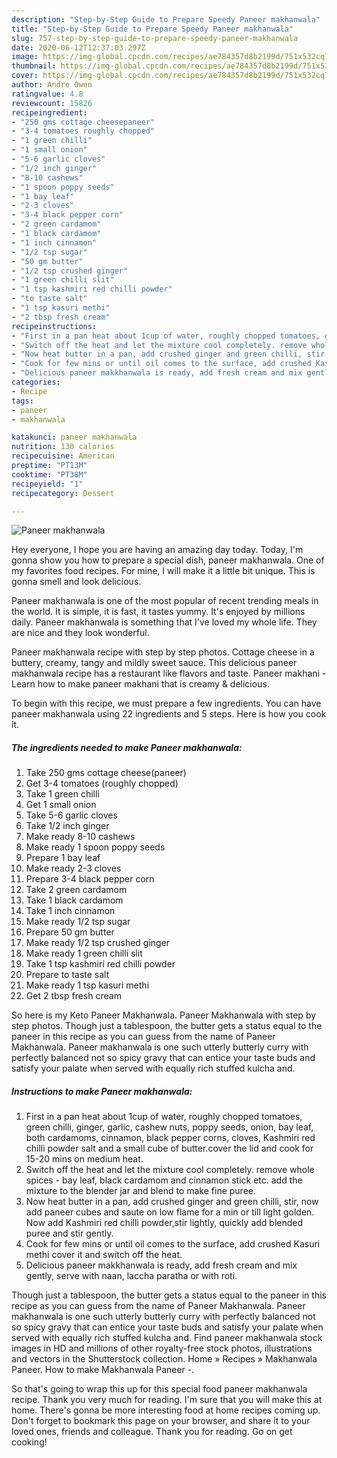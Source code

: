 ```yaml
---
description: "Step-by-Step Guide to Prepare Speedy Paneer makhanwala"
title: "Step-by-Step Guide to Prepare Speedy Paneer makhanwala"
slug: 757-step-by-step-guide-to-prepare-speedy-paneer-makhanwala
date: 2020-06-12T12:37:03.297Z
image: https://img-global.cpcdn.com/recipes/ae784357d8b2199d/751x532cq70/paneer-makhanwala-recipe-main-photo.jpg
thumbnail: https://img-global.cpcdn.com/recipes/ae784357d8b2199d/751x532cq70/paneer-makhanwala-recipe-main-photo.jpg
cover: https://img-global.cpcdn.com/recipes/ae784357d8b2199d/751x532cq70/paneer-makhanwala-recipe-main-photo.jpg
author: Andre Owen
ratingvalue: 4.8
reviewcount: 15826
recipeingredient:
- "250 gms cottage cheesepaneer"
- "3-4 tomatoes roughly chopped"
- "1 green chilli"
- "1 small onion"
- "5-6 garlic cloves"
- "1/2 inch ginger"
- "8-10 cashews"
- "1 spoon poppy seeds"
- "1 bay leaf"
- "2-3 cloves"
- "3-4 black pepper corn"
- "2 green cardamom"
- "1 black cardamom"
- "1 inch cinnamon"
- "1/2 tsp sugar"
- "50 gm butter"
- "1/2 tsp crushed ginger"
- "1 green chilli slit"
- "1 tsp kashmiri red chilli powder"
- "to taste salt"
- "1 tsp kasuri methi"
- "2 tbsp fresh cream"
recipeinstructions:
- "First in a pan heat about 1cup of water, roughly chopped tomatoes, green chilli, ginger, garlic, cashew nuts, poppy seeds, onion, bay leaf, both cardamoms, cinnamon, black pepper corns, cloves, Kashmiri red chilli powder salt and a small cube of butter.cover the lid and cook for 15-20 mins on medium heat."
- "Switch off the heat and let the mixture cool completely. remove whole spices - bay leaf, black cardamom and cinnamon stick etc. add the mixture to the blender jar and blend to make fine puree."
- "Now heat butter in a pan, add crushed ginger and green chilli, stir, now add paneer cubes and saute on low flame for a min or till light golden. Now add Kashmiri red chilli powder,stir lightly, quickly add blended puree and stir gently."
- "Cook for few mins or until oil comes to the surface, add crushed Kasuri methi cover it and switch off the heat."
- "Delicious paneer makkhanwala is ready, add fresh cream and mix gently, serve with naan, laccha paratha or with roti."
categories:
- Recipe
tags:
- paneer
- makhanwala

katakunci: paneer makhanwala 
nutrition: 130 calories
recipecuisine: American
preptime: "PT13M"
cooktime: "PT38M"
recipeyield: "1"
recipecategory: Dessert

---
```



![Paneer makhanwala](https://img-global.cpcdn.com/recipes/ae784357d8b2199d/751x532cq70/paneer-makhanwala-recipe-main-photo.jpg)

Hey everyone, I hope you are having an amazing day today. Today, I'm gonna show you how to prepare a special dish, paneer makhanwala. One of my favorites food recipes. For mine, I will make it a little bit unique. This is gonna smell and look delicious.

Paneer makhanwala is one of the most popular of recent trending meals in the world. It is simple, it is fast, it tastes yummy. It's enjoyed by millions daily. Paneer makhanwala is something that I've loved my whole life. They are nice and they look wonderful.

Paneer makhanwala recipe with step by step photos. Cottage cheese in a buttery, creamy, tangy and mildly sweet sauce. This delicious paneer makhanwala recipe has a restaurant like flavors and taste. Paneer makhani - Learn how to make paneer makhani that is creamy &amp; delicious.


To begin with this recipe, we must prepare a few ingredients. You can have paneer makhanwala using 22 ingredients and 5 steps. Here is how you cook it.

<!--inarticleads1-->

##### The ingredients needed to make Paneer makhanwala:

1. Take 250 gms cottage cheese(paneer)
1. Get 3-4 tomatoes (roughly chopped)
1. Take 1 green chilli
1. Get 1 small onion
1. Take 5-6 garlic cloves
1. Take 1/2 inch ginger
1. Make ready 8-10 cashews
1. Make ready 1 spoon poppy seeds
1. Prepare 1 bay leaf
1. Make ready 2-3 cloves
1. Prepare 3-4 black pepper corn
1. Take 2 green cardamom
1. Take 1 black cardamom
1. Take 1 inch cinnamon
1. Make ready 1/2 tsp sugar
1. Prepare 50 gm butter
1. Make ready 1/2 tsp crushed ginger
1. Make ready 1 green chilli slit
1. Take 1 tsp kashmiri red chilli powder
1. Prepare to taste salt
1. Make ready 1 tsp kasuri methi
1. Get 2 tbsp fresh cream


So here is my Keto Paneer Makhanwala. Paneer Makhanwala with step by step photos. Though just a tablespoon, the butter gets a status equal to the paneer in this recipe as you can guess from the name of Paneer Makhanwala. Paneer makhanwala is one such utterly butterly curry with perfectly balanced not so spicy gravy that can entice your taste buds and satisfy your palate when served with equally rich stuffed kulcha and. 

<!--inarticleads2-->

##### Instructions to make Paneer makhanwala:

1. First in a pan heat about 1cup of water, roughly chopped tomatoes, green chilli, ginger, garlic, cashew nuts, poppy seeds, onion, bay leaf, both cardamoms, cinnamon, black pepper corns, cloves, Kashmiri red chilli powder salt and a small cube of butter.cover the lid and cook for 15-20 mins on medium heat.
1. Switch off the heat and let the mixture cool completely. remove whole spices - bay leaf, black cardamom and cinnamon stick etc. add the mixture to the blender jar and blend to make fine puree.
1. Now heat butter in a pan, add crushed ginger and green chilli, stir, now add paneer cubes and saute on low flame for a min or till light golden. Now add Kashmiri red chilli powder,stir lightly, quickly add blended puree and stir gently.
1. Cook for few mins or until oil comes to the surface, add crushed Kasuri methi cover it and switch off the heat.
1. Delicious paneer makkhanwala is ready, add fresh cream and mix gently, serve with naan, laccha paratha or with roti.


Though just a tablespoon, the butter gets a status equal to the paneer in this recipe as you can guess from the name of Paneer Makhanwala. Paneer makhanwala is one such utterly butterly curry with perfectly balanced not so spicy gravy that can entice your taste buds and satisfy your palate when served with equally rich stuffed kulcha and. Find paneer makhanwala stock images in HD and millions of other royalty-free stock photos, illustrations and vectors in the Shutterstock collection. Home » Recipes » Makhanwala Paneer. How to make Makhanwala Paneer -. 

So that's going to wrap this up for this special food paneer makhanwala recipe. Thank you very much for reading. I'm sure that you will make this at home. There's gonna be more interesting food at home recipes coming up. Don't forget to bookmark this page on your browser, and share it to your loved ones, friends and colleague. Thank you for reading. Go on get cooking!
